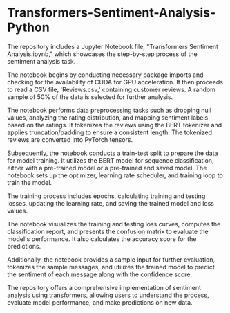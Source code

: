 # Transformers-Sentiment-Analysis-Python
The repository includes a Jupyter Notebook file, "Transformers Sentiment Analysis.ipynb," which showcases the step-by-step process of the sentiment analysis task.

The notebook begins by conducting necessary package imports and checking for the availability of CUDA for GPU acceleration. It then proceeds to read a CSV file, 'Reviews.csv,' containing customer reviews. A random sample of 50% of the data is selected for further analysis.

The notebook performs data preprocessing tasks such as dropping null values, analyzing the rating distribution, and mapping sentiment labels based on the ratings. It tokenizes the reviews using the BERT tokenizer and applies truncation/padding to ensure a consistent length. The tokenized reviews are converted into PyTorch tensors.

Subsequently, the notebook conducts a train-test split to prepare the data for model training. It utilizes the BERT model for sequence classification, either with a pre-trained model or a pre-trained and saved model. The notebook sets up the optimizer, learning rate scheduler, and training loop to train the model.

The training process includes epochs, calculating training and testing losses, updating the learning rate, and saving the trained model and loss values.

The notebook visualizes the training and testing loss curves, computes the classification report, and presents the confusion matrix to evaluate the model's performance. It also calculates the accuracy score for the predictions.

Additionally, the notebook provides a sample input for further evaluation, tokenizes the sample messages, and utilizes the trained model to predict the sentiment of each message along with the confidence score.

The repository offers a comprehensive implementation of sentiment analysis using transformers, allowing users to understand the process, evaluate model performance, and make predictions on new data.

